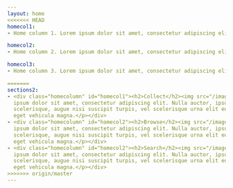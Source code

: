 ```yaml
---
layout: home
<<<<<<< HEAD
homecol1:
- Home column 1. Lorem ipsum dolor sit amet, consectetur adipiscing elit. Nulla auctor, ipsum a vehicula scelerisque, augue nisi suscipit turpis, vel scelerisque urna elit eu eros. Pellentesque eget vehicula magna.

homecol2:
- Home column 2. Lorem ipsum dolor sit amet, consectetur adipiscing elit. Nulla auctor, ipsum a vehicula scelerisque, augue nisi suscipit turpis, vel scelerisque urna elit eu eros. Pellentesque eget vehicula magna.

homecol3:
- Home column 3. Lorem ipsum dolor sit amet, consectetur adipiscing elit. Nulla auctor, ipsum a vehicula scelerisque, augue nisi suscipit turpis, vel scelerisque urna elit eu eros. Pellentesque eget vehicula magna.

=======
sections2:
- <div class="homecolumn" id="homecol1"><h2>Collect</h2><img src="/images/collect.jpg"  /><p>Lorem
  ipsum dolor sit amet, consectetur adipiscing elit. Nulla auctor, ipsum a vehicula
  scelerisque, augue nisi suscipit turpis, vel scelerisque urna elit eu eros. Pellentesque
  eget vehicula magna.</p></div>
- <div class="homecolumn" id="homecol2"><h2>Browse</h2><img src="/images/browse.jpg"  /><p>Lorem
  ipsum dolor sit amet, consectetur adipiscing elit. Nulla auctor, ipsum a vehicula
  scelerisque, augue nisi suscipit turpis, vel scelerisque urna elit eu eros. Pellentesque
  eget vehicula magna.</p></div>
- <div class="homecolumn" id="homecol2"><h2>Search</h2><img src="/images/search.jpg"  /><p>Lorem
  ipsum dolor sit amet, consectetur adipiscing elit. Nulla auctor, ipsum a vehicula
  scelerisque, augue nisi suscipit turpis, vel scelerisque urna elit eu eros. Pellentesque
  eget vehicula magna.</p></div>
>>>>>>> origin/master
---
```


